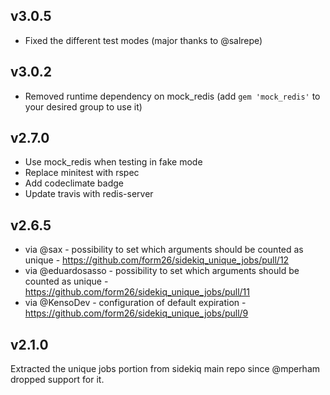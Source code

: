 ## v3.0.5
- Fixed the different test modes (major thanks to @salrepe)

## v3.0.2
- Removed runtime dependency on mock_redis (add `gem 'mock_redis'` to your desired group to use it)

## v2.7.0
- Use mock_redis when testing in fake mode
- Replace minitest with rspec
- Add codeclimate badge
- Update travis with redis-server

## v2.6.5
- via @sax - possibility to set which arguments should be counted as unique - https://github.com/form26/sidekiq_unique_jobs/pull/12
- via @eduardosasso - possibility to set which arguments should be counted as unique - https://github.com/form26/sidekiq_unique_jobs/pull/11
- via @KensoDev - configuration of default expiration - https://github.com/form26/sidekiq_unique_jobs/pull/9

## v2.1.0

Extracted the unique jobs portion from sidekiq main repo since @mperham dropped support for it.
